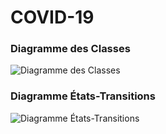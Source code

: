 # COVID-19
###  Diagramme des Classes
![Diagramme des Classes](https://github.com/Abdourahamane709/COVID-19/blob/main/conception.png)
### Diagramme États-Transitions
![Diagramme États-Transitions](https://github.com/Abdourahamane709/COVID-19/blob/main/conception-etat.png)
